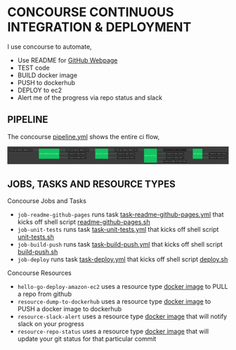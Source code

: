 # CONCOURSE CONTINUOUS INTEGRATION & DEPLOYMENT

I use concourse to automate,

* Use README for
  [GitHub Webpage](https://jeffdecola.github.io/hello-go-deploy-amazon-ec2/)
* TEST code
* BUILD docker image
* PUSH to dockerhub
* DEPLOY to ec2
* Alert me of the progress via repo status and slack

## PIPELINE

The concourse
[pipeline.yml](https://github.com/JeffDeCola/hello-go-deploy-amazon-ec2/blob/master/ci/pipeline.yml)
shows the entire ci flow,

![IMAGE - hello-go-deploy-amazon-ec2 concourse ci pipeline - IMAGE](docs/pics/hello-go-deploy-amazon-ec2-pipeline.jpg)

## JOBS, TASKS AND RESOURCE TYPES

Concourse Jobs and Tasks

* `job-readme-github-pages` runs task
  [task-readme-github-pages.yml](https://github.com/JeffDeCola/hello-go-deploy-amazon-ec2/blob/master/ci/tasks/task-readme-github-pages.yml)
  that kicks off shell script
  [readme-github-pages.sh](https://github.com/JeffDeCola/hello-go-deploy-amazon-ec2/blob/master/ci/scripts/readme-github-pages.sh)
* `job-unit-tests` runs task
  [task-unit-tests.yml](https://github.com/JeffDeCola/hello-go-deploy-amazon-ec2/blob/master/ci/tasks/task-unit-tests.yml)
  that kicks off shell script
  [unit-tests.sh](https://github.com/JeffDeCola/hello-go-deploy-amazon-ec2/tree/master/ci/scripts/unit-tests.sh)
* `job-build-push` runs task
  [task-build-push.yml](https://github.com/JeffDeCola/hello-go-deploy-amazon-ec2/blob/master/ci/tasks/task-build-push.yml)
  that kicks off shell script
  [build-push.sh](https://github.com/JeffDeCola/hello-go-deploy-amazon-ec2/tree/master/ci/scripts/build-push.sh)
* `job-deploy` runs task
  [task-deploy.yml](https://github.com/JeffDeCola/hello-go-deploy-amazon-ec2/blob/master/ci/tasks/task-deploy.yml)
  that kicks off shell script
  [deploy.sh](https://github.com/JeffDeCola/hello-go-deploy-amazon-ec2/tree/master/ci/scripts/deploy.sh)

Concourse Resources

* `hello-go-deploy-amazon-ec2` uses a resource type
  [docker image](https://hub.docker.com/r/concourse/git-resource/)
  to PULL a repo from github
* `resource-dump-to-dockerhub` uses a resource type
  [docker image](https://hub.docker.com/r/concourse/docker-image-resource/)
  to PUSH a docker image to dockerhub
* `resource-slack-alert` uses a resource type
  [docker image](https://hub.docker.com/r/cfcommunity/slack-notification-resource)
  that will notify slack on your progress
* `resource-repo-status` uses a resource type
  [docker image](https://hub.docker.com/r/jeffdecola/github-status-resource-clone)
  that will update your git status for that particular commit

